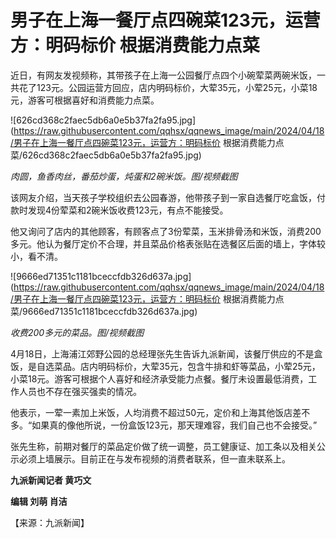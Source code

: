 # 男子在上海一餐厅点四碗菜123元，运营方：明码标价 根据消费能力点菜

近日，有网友发视频称，其带孩子在上海一公园餐厅点四个小碗荤菜两碗米饭，一共花了123元。公园运营方回应，店内明码标价，大荤35元，小荤25元，小菜18元，游客可根据喜好和消费能力点菜。

![626cd368c2faec5db6a0e5b37fa2fa95.jpg](https://raw.githubusercontent.com/qqhsx/qqnews_image/main/2024/04/18/男子在上海一餐厅点四碗菜123元，运营方：明码标价 根据消费能力点菜/626cd368c2faec5db6a0e5b37fa2fa95.jpg)

_肉圆，鱼香肉丝，番茄炒蛋，炖蛋和2碗米饭。图/视频截图_

该网友介绍，当天孩子学校组织去公园春游，他带孩子到一家自选餐厅吃盒饭，付款时发现4份荤菜和2碗米饭收费123元，有点不能接受。

他又询问了店内的其他顾客，有顾客点了3份荤菜，玉米排骨汤和米饭，消费200多元。他认为餐厅定价不合理，并且菜品价格表张贴在选餐区后面的墙上，字体较小，看不清。

![9666ed71351c1181bceccfdb326d637a.jpg](https://raw.githubusercontent.com/qqhsx/qqnews_image/main/2024/04/18/男子在上海一餐厅点四碗菜123元，运营方：明码标价 根据消费能力点菜/9666ed71351c1181bceccfdb326d637a.jpg)

_收费200多元的菜品。图/视频截图_

4月18日，上海浦江郊野公园的总经理张先生告诉九派新闻，该餐厅供应的不是盒饭，是自选菜品。店内明码标价，大荤35元，包含牛排和虾等菜品，小荤25元，小菜18元。游客可根据个人喜好和经济承受能力点餐。餐厅未设置最低消费，工作人员也不存在强买强卖的情况。

他表示，一荤一素加上米饭，人均消费不超过50元，定价和上海其他饭店差不多。“如果真的像他所说，一份盒饭123元，那天理难容，我们自己也不会接受。”

张先生称，前期对餐厅的菜品定价做了统一调整，员工健康证、加工条以及相关公示必须上墙展示。目前正在与发布视频的消费者联系，但一直未联系上。

**九派新闻记者 黄巧文**

**编辑 刘萌 肖洁**

【来源：九派新闻】

